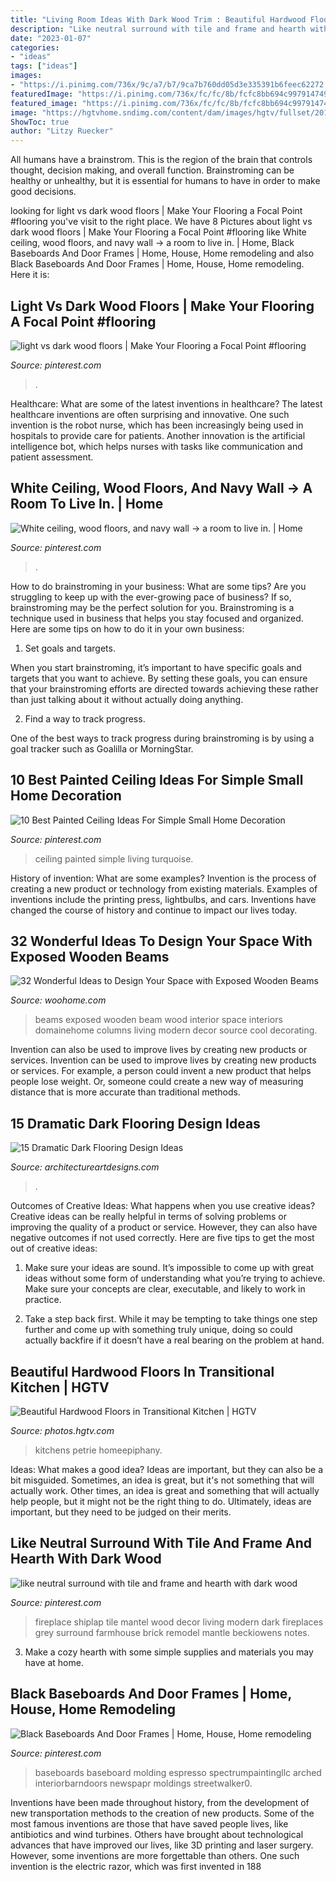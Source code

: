 ```yaml
---
title: "Living Room Ideas With Dark Wood Trim : Beautiful Hardwood Floors In Transitional Kitchen"
description: "Like neutral surround with tile and frame and hearth with dark wood"
date: "2023-01-07"
categories:
- "ideas"
tags: ["ideas"]
images:
- "https://i.pinimg.com/736x/9c/a7/b7/9ca7b760dd05d3e335391b6feec62272.jpg"
featuredImage: "https://i.pinimg.com/736x/fc/fc/8b/fcfc8bb694c997914749a2dc18e530e7--navy-blue-walls-navy-accent-walls.jpg"
featured_image: "https://i.pinimg.com/736x/fc/fc/8b/fcfc8bb694c997914749a2dc18e530e7--navy-blue-walls-navy-accent-walls.jpg"
image: "https://hgtvhome.sndimg.com/content/dam/images/hgtv/fullset/2014/7/23/1/DP_John-Petrie-brown-transitional-kitchen-hardwood-floor_v.jpg.rend.hgtvcom.966.1288.suffix/1409064578001.jpeg"
ShowToc: true
author: "Litzy Ruecker"
---
```



All humans have a brainstrom. This is the region of the brain that controls thought, decision making, and overall function. Brainstroming can be healthy or unhealthy, but it is essential for humans to have in order to make good decisions.

	

		
looking for light vs dark wood floors | Make Your Flooring a Focal Point #flooring you've visit to the right place. We have 8 Pictures about light vs dark wood floors | Make Your Flooring a Focal Point #flooring like White ceiling, wood floors, and navy wall → a room to live in. | Home, Black Baseboards And Door Frames | Home, House, Home remodeling and also Black Baseboards And Door Frames | Home, House, Home remodeling. Here it is:
		
    
## Light Vs Dark Wood Floors | Make Your Flooring A Focal Point #flooring

<img loading=lazy src="https://i.pinimg.com/736x/9c/a7/b7/9ca7b760dd05d3e335391b6feec62272.jpg" onerror="this.onerror=null;this.src='https://tse3.mm.bing.net/th?id=OIP.wlattbDSJxchu0LqgMxb5AHaJ3&amp;pid=15.1';" alt="light vs dark wood floors | Make Your Flooring a Focal Point #flooring">

_Source: pinterest.com_

>. 

	

Healthcare: What are some of the latest inventions in healthcare?
The latest healthcare inventions are often surprising and innovative. One such invention is the robot nurse, which has been increasingly being used in hospitals to provide care for patients. Another innovation is the artificial intelligence bot, which helps nurses with tasks like communication and patient assessment.

    
## White Ceiling, Wood Floors, And Navy Wall → A Room To Live In. | Home

<img loading=lazy src="https://i.pinimg.com/736x/fc/fc/8b/fcfc8bb694c997914749a2dc18e530e7--navy-blue-walls-navy-accent-walls.jpg" onerror="this.onerror=null;this.src='https://tse2.mm.bing.net/th?id=OIP.5rbV84_vZ2fTou-RwCZWrwDIEs&amp;pid=15.1';" alt="White ceiling, wood floors, and navy wall → a room to live in. | Home">

_Source: pinterest.com_

>. 

	

How to do brainstroming in your business: What are some tips?
Are you struggling to keep up with the ever-growing pace of business? If so, brainstroming may be the perfect solution for you. Brainstroming is a technique used in business that helps you stay focused and organized. Here are some tips on how to do it in your own business: 
1. Set goals and targets.

When you start brainstroming, it’s important to have specific goals and targets that you want to achieve. By setting these goals, you can ensure that your brainstroming efforts are directed towards achieving these rather than just talking about it without actually doing anything. 

2. Find a way to track progress.

One of the best ways to track progress during brainstroming is by using a goal tracker such as Goalilla or MorningStar.

    
## 10 Best Painted Ceiling Ideas For Simple Small Home Decoration

<img loading=lazy src="https://i.pinimg.com/736x/c8/61/85/c861857d968cb4db27ea0fe6513307cd.jpg" onerror="this.onerror=null;this.src='https://tse4.mm.bing.net/th?id=OIP.n7RaMcKVw2l6TqVhMHIQ2wHaK-&amp;pid=15.1';" alt="10 Best Painted Ceiling Ideas For Simple Small Home Decoration">

_Source: pinterest.com_

>ceiling painted simple living turquoise. 

	

History of invention: What are some examples?
Invention is the process of creating a new product or technology from existing materials. Examples of inventions include the printing press, lightbulbs, and cars. Inventions have changed the course of history and continue to impact our lives today.

    
## 32 Wonderful Ideas To Design Your Space With Exposed Wooden Beams

<img loading=lazy src="http://www.woohome.com/wp-content/uploads/2016/01/exposed-wooden-beams-columns_27.jpg" onerror="this.onerror=null;this.src='https://tse1.mm.bing.net/th?id=OIP.dUbl1c-rXCPfd3KdMO8MlwHaLF&amp;pid=15.1';" alt="32 Wonderful Ideas to Design Your Space with Exposed Wooden Beams">

_Source: woohome.com_

>beams exposed wooden beam wood interior space interiors domainehome columns living modern decor source cool decorating. 

	

Invention can also be used to improve lives by creating new products or services.
Invention can be used to improve lives by creating new products or services. For example, a person could invent a new product that helps people lose weight. Or, someone could create a new way of measuring distance that is more accurate than traditional methods.

    
## 15 Dramatic Dark Flooring Design Ideas

<img loading=lazy src="https://www.architectureartdesigns.com/wp-content/uploads/2015/03/141-1024x682.jpg" onerror="this.onerror=null;this.src='https://tse1.mm.bing.net/th?id=OIP.utPgSFx_97c3IAFpYt37SgHaE7&amp;pid=15.1';" alt="15 Dramatic Dark Flooring Design Ideas">

_Source: architectureartdesigns.com_

>. 

	

Outcomes of Creative Ideas: What happens when you use creative ideas?
Creative ideas can be really helpful in terms of solving problems or improving the quality of a product or service. However, they can also have negative outcomes if not used correctly. Here are five tips to get the most out of creative ideas:
1. Make sure your ideas are sound. It’s impossible to come up with great ideas without some form of understanding what you’re trying to achieve. Make sure your concepts are clear, executable, and likely to work in practice.

2. Take a step back first. While it may be tempting to take things one step further and come up with something truly unique, doing so could actually backfire if it doesn’t have a real bearing on the problem at hand.

    
## Beautiful Hardwood Floors In Transitional Kitchen | HGTV

<img loading=lazy src="https://hgtvhome.sndimg.com/content/dam/images/hgtv/fullset/2014/7/23/1/DP_John-Petrie-brown-transitional-kitchen-hardwood-floor_v.jpg.rend.hgtvcom.966.1288.suffix/1409064578001.jpeg" onerror="this.onerror=null;this.src='https://tse2.mm.bing.net/th?id=OIP.8-DVNZZV995n1Sw4zSc4BgHaJ4&amp;pid=15.1';" alt="Beautiful Hardwood Floors in Transitional Kitchen | HGTV">

_Source: photos.hgtv.com_

>kitchens petrie homeepiphany. 

	

Ideas: What makes a good idea?
Ideas are important, but they can also be a bit misguided. Sometimes, an idea is great, but it's not something that will actually work. Other times, an idea is great and something that will actually help people, but it might not be the right thing to do. Ultimately, ideas are important, but they need to be judged on their merits.

    
## Like Neutral Surround With Tile And Frame And Hearth With Dark Wood

<img loading=lazy src="https://i.pinimg.com/736x/14/36/e1/1436e16e01e700a846a52d987a60ed5a.jpg" onerror="this.onerror=null;this.src='https://tse4.mm.bing.net/th?id=OIP.daCQvV0_JZxtyyQ-ibBaXQHaLH&amp;pid=15.1';" alt="like neutral surround with tile and frame and hearth with dark wood">

_Source: pinterest.com_

>fireplace shiplap tile mantel wood decor living modern dark fireplaces grey surround farmhouse brick remodel mantle beckiowens notes. 

	

3. Make a cozy hearth with some simple supplies and materials you may have at home.

    
## Black Baseboards And Door Frames | Home, House, Home Remodeling

<img loading=lazy src="https://i.pinimg.com/736x/41/f2/bc/41f2bc148d55822d4665a39e34480730.jpg" onerror="this.onerror=null;this.src='https://tse4.mm.bing.net/th?id=OIP.0rb8cuNGdZFCo9_cZGBSZAAAAA&amp;pid=15.1';" alt="Black Baseboards And Door Frames | Home, House, Home remodeling">

_Source: pinterest.com_

>baseboards baseboard molding espresso spectrumpaintingllc arched interiorbarndoors newspapr moldings streetwalker0. 

	

Inventions have been made throughout history, from the development of new transportation methods to the creation of new products. Some of the most famous inventions are those that have saved people lives, like antibiotics and wind turbines. Others have brought about technological advances that have improved our lives, like 3D printing and laser surgery. However, some inventions are more forgettable than others. One such invention is the electric razor, which was first invented in 188
